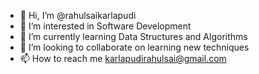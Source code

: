 - 👋 Hi, I’m @rahulsaikarlapudi
- 👀 I’m interested in Software Development
- 🌱 I’m currently learning Data Structures and Algorithms
- 💞️ I’m looking to collaborate on learning new techniques
- 📫 How to reach me karlapudirahulsai@gmail.com

<!---
rahulsaikarlapudi/rahulsaikarlapudi is a ✨ special ✨ repository because its `README.md` (this file) appears on your GitHub profile.
You can click the Preview link to take a look at your changes.
--->

